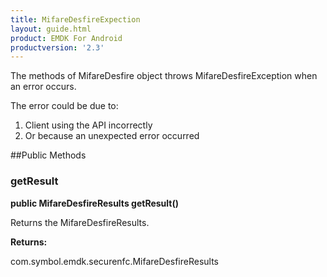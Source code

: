 ```yaml
---
title: MifareDesfireExpection
layout: guide.html
product: EMDK For Android
productversion: '2.3'
---
```


The methods of MifareDesfire object throws MifareDesfireException when an error
 occurs.

The error could be due to:

1. Client using the API incorrectly
2. Or because an unexpected error occurred

##Public Methods

### getResult

**public MifareDesfireResults getResult()**

Returns the MifareDesfireResults.

**Returns:**

com.symbol.emdk.securenfc.MifareDesfireResults












